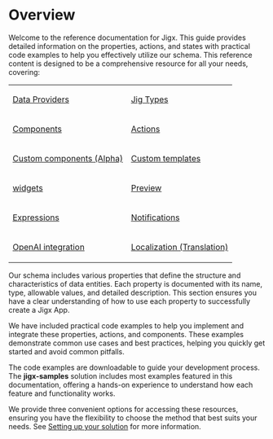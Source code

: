 # Overview

Welcome to the reference documentation for Jigx. This guide provides detailed information on the properties, actions, and states with practical code examples to help you effectively utilize our schema. This reference content is designed to be a comprehensive resource for all your needs, covering:

<table isTableHeaderOn="false" selectedColumns="" selectedRows="" selectedTable="false">
  <tr>
    <td selected="false" align="left">
      <p><a href="Data%20Providers.md">Data Providers</a></p>
    </td>
    <td selected="false" align="left">
      <p><a href="Jig%20Types.md">Jig Types</a></p>
    </td>
  </tr>
  <tr>
    <td selected="false" align="left">
      <p><a href="Components.md">Components</a></p>
    </td>
    <td selected="false" align="left">
      <p><a href="Actions.md">Actions</a></p>
    </td>
  </tr>
  <tr>
    <td selected="false" align="left">
      <p><a href="Custom%20components%20_Alpha_.md">Custom components (Alpha)</a></p>
    </td>
    <td selected="false" align="left">
      <p><a href="Custom%20components%20_Alpha_/Templates%20_Alpha_.md">Custom templates</a></p>
    </td>
  </tr>
  <tr>
    <td selected="false" align="left">
      <p><a href="Widgets.md">widgets</a></p>
    </td>
    <td selected="false" align="left">
      <p><a href="Preview.md">Preview</a></p>
    </td>
  </tr>
  <tr>
    <td selected="false" align="left">
      <p><a href="Expressions.md">Expressions</a></p>
    </td>
    <td selected="false" align="left">
      <p><a href="Notifications.md">Notifications</a></p>
    </td>
  </tr>
  <tr>
    <td selected="false" align="left">
      <p><a href="OpenAI%20integration.md">OpenAI integration</a></p>
    </td>
    <td selected="false" align="left">
      <p><a href="Localization%20_Translation_.md">Localization (Translation)</a></p>
    </td>
  </tr>
</table>

Our schema includes various properties that define the structure and characteristics of data entities. Each property is documented with its name, type, allowable values, and detailed description. This section ensures you have a clear understanding of how to use each property to successfully create a Jigx App.

We have included practical code examples to help you implement and integrate these properties, actions, and components. These examples demonstrate common use cases and best practices, helping you quickly get started and avoid common pitfalls.

The code examples are downloadable to guide your development process. The **jigx-samples** solution includes most examples featured in this documentation, offering a hands-on experience to understand how each feature and functionality works.

We provide three convenient options for accessing these resources, ensuring you have the flexibility to choose the method that best suits your needs. See [Setting up your solution](Overview/Setting%20up%20your%20solution.md) for more information.
